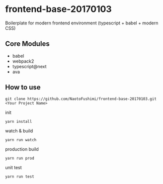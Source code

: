 # frontend-base-20170103

Boilerplate for modern frontend environment (typescript + babel + modern CSS)

## Core Modules
* babel
* webpack2
* typescript@next
* ava

## How to use

```
git clone https://github.com/NaotoFushimi/frontend-base-20170103.git <Your Project Name>
```

init
```
yarn install
```


watch & build
```
yarn run watch

```

production build 
```
yarn run prod

```


unit test
```
yarn run test
```
